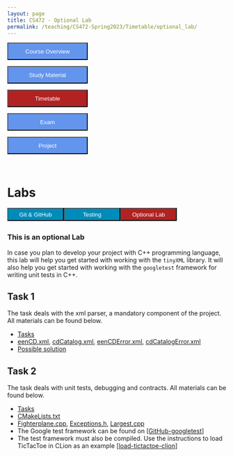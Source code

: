 ```yaml
---
layout: page
title: CS472 - Optional Lab
permalink: /teaching/CS472-Spring2023/Timetable/optional_lab/
---
```


<div class="main-component">
<form action="/teaching/CS472-Spring2023/">
    <input type="submit" style="background-color:cornflowerblue;color:white;width:185px;
height:40px;" value="Course Overview" />
</form>
<form action="/teaching/CS472-Spring2023/study_material/">
    <input type="submit" style="background-color:cornflowerblue;color:white;width:185px;
height:40px;" value="Study Material" />
</form>
<form action="/teaching/CS472-Spring2023/Timetable/">
    <input type="submit" style="background-color:firebrick;color:white;width:185px;
height:40px;" value="Timetable" />
</form>
<form action="/teaching/CS472-Spring2023/Exam/">
    <input type="submit" style="background-color:cornflowerblue;color:white;width:185px;
height:40px;" value="Exam" />
</form>
<form action="/teaching/CS472-Spring2023/project/">
    <input type="submit" style="background-color:cornflowerblue;color:white;width:185px;
height:40px;" value="Project" />
</form>
</div>
<br/>

Labs
=======
<div class="main-component">
<form action="/teaching/CS472-Spring2023/Timetable/Git_and_GitHub/">
    <input type="submit" style="background-color:#008CBA;float:left; color:white;width:130px;
height:30px;" value="Git & GitHub" />
</form>
<form action="/teaching/CS472-Spring2023/Timetable/dynamic_analysis/">
    <input type="submit" style="background-color:#008CBA;float:left;color:white;width:130px;
height:30px;" value="Testing" />
</form>
<form action="/teaching/CS472-Spring2023/Timetable/optional_lab/">
    <input type="submit" style="background-color:firebrick;float:left;color:white;width:130px;
height:30px;" value="Optional Lab" />
</form>
</div>

<br/>
<br/>


### **This is an optional Lab**

In case you plan to develop your project with C++ programming language, this lab will help 
you get started with working with the ```tinyXML``` library. It will also help you get started
with working with the ```googletest``` framework for writing unit tests in C++.

## Task 1
The task deals with the xml parser, a mandatory component of the project. All materials can be found below.
* [Tasks](Week1-Tasks.pdf)
* [eenCD.xml](../../study_material/material/eenCD.xml), [cdCatalog.xml](material/cdCatalog.xml), [eenCDError.xml](material/eenCDError.xml), [cdCatalogError.xml](material/cdCatalogError.xml)
* [Possible solution](https://drive.google.com/file/d/1XLZDTpHjaxZ4RmlUlU0ic58ngIAz3d3m/view?usp=sharing)

## Task 2 
The task deals with unit tests, debugging and contracts. All materials can be found below.
* [Tasks](Week2-Tasks.pdf)
* [CMakeLists.txt](../../study_material/material/CMakeLists.txt)
* [Fighterplane.cpp](../../study_material/material/Fighterplane.cpp), [Exceptions.h](../../study_material/material/Exceptions.h), [Largest.cpp](../../material/Largest.cpp)
* The Google test framework can be found on  [[GitHub-googletest](https://github.com/google/googletest/releases)]
* The test framework must also be compiled. Use the instructions to load TicTacToe in CLion as an example [[load-tictactoe-clion](material/loading_ttt/loading_ttt.md)]

